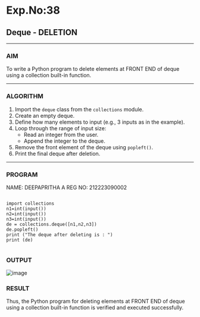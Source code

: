 # Exp.No:38  
## Deque - DELETION

---

### AIM  
To write a Python program to delete elements at FRONT END of deque using a collection built-in function.

---

### ALGORITHM  

1. Import the `deque` class from the `collections` module.  
2. Create an empty deque.  
3. Define how many elements to input (e.g., 3 inputs as in the example).  
4. Loop through the range of input size:  
   - Read an integer from the user.  
   - Append the integer to the deque.  
5. Remove the front element of the deque using `popleft()`.  
6. Print the final deque after deletion.  

---

### PROGRAM  
NAME: DEEPAPRITHA A
REG NO: 212223090002
```

import collections
n1=int(input())
n2=int(input())
n3=int(input())
de = collections.deque([n1,n2,n3])
de.popleft()
print ("The deque after deleting is : ")
print (de)


```

### OUTPUT

![image](https://github.com/user-attachments/assets/ae0b6769-be04-46b0-b006-e85b8cac53d2)

### RESULT

Thus, the Python program for deleting elements at FRONT END of deque using a collection built-in function is verified and executed successfully.
